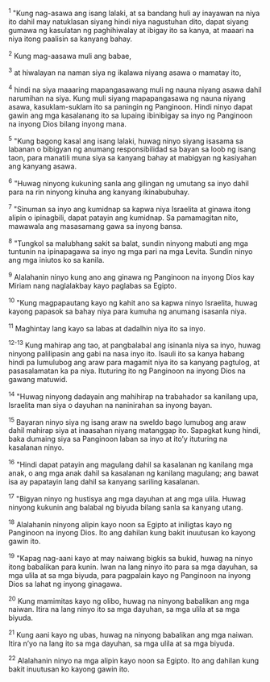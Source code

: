 <sup>1</sup>
"Kung nag-asawa ang isang lalaki, at sa bandang huli ay inayawan na niya ito dahil may natuklasan siyang hindi niya nagustuhan dito, dapat siyang gumawa ng kasulatan ng paghihiwalay at ibigay ito sa kanya, at maaari na niya itong paalisin sa kanyang bahay. 

<sup>2</sup>
Kung mag-aasawa muli ang babae, 

<sup>3</sup>
at hiwalayan na naman siya ng ikalawa niyang asawa o mamatay ito, 

<sup>4</sup>
hindi na siya maaaring mapangasawang muli ng nauna niyang asawa dahil narumihan na siya. Kung muli siyang mapapangasawa ng nauna niyang asawa, kasuklam-suklam ito sa paningin ng Panginoon. Hindi ninyo dapat gawin ang mga kasalanang ito sa lupaing ibinibigay sa inyo ng Panginoon na inyong Dios bilang inyong mana. 

<sup>5</sup>
"Kung bagong kasal ang isang lalaki, huwag ninyo siyang isasama sa labanan o bibigyan ng anumang responsibilidad sa bayan sa loob ng isang taon, para manatili muna siya sa kanyang bahay at mabigyan ng kasiyahan ang kanyang asawa. 

<sup>6</sup>
"Huwag ninyong kukuning sanla ang gilingan ng umutang sa inyo dahil para na rin ninyong kinuha ang kanyang ikinabubuhay. 

<sup>7</sup>
"Sinuman sa inyo ang kumidnap sa kapwa niya Israelita at ginawa itong alipin o ipinagbili, dapat patayin ang kumidnap. Sa pamamagitan nito, mawawala ang masasamang gawa sa inyong bansa. 

<sup>8</sup>
"Tungkol sa malubhang sakit sa balat, sundin ninyong mabuti ang mga tuntunin na ipinapagawa sa inyo ng mga pari na mga Levita. Sundin ninyo ang mga iniutos ko sa kanila. 

<sup>9</sup>
Alalahanin ninyo kung ano ang ginawa ng Panginoon na inyong Dios kay Miriam nang naglalakbay kayo paglabas sa Egipto. 

<sup>10</sup>
"Kung magpapautang kayo ng kahit ano sa kapwa ninyo Israelita, huwag kayong papasok sa bahay niya para kumuha ng anumang isasanla niya. 

<sup>11</sup>
Maghintay lang kayo sa labas at dadalhin niya ito sa inyo.

<sup>12-13</sup>
Kung mahirap ang tao, at pangbalabal ang isinanla niya sa inyo, huwag ninyong palilipasin ang gabi na nasa inyo ito. Isauli ito sa kanya habang hindi pa lumulubog ang araw para magamit niya ito sa kanyang pagtulog, at pasasalamatan ka pa niya. Ituturing ito ng Panginoon na inyong Dios na gawang matuwid. 

<sup>14</sup>
"Huwag ninyong dadayain ang mahihirap na trabahador sa kanilang upa, Israelita man siya o dayuhan na naninirahan sa inyong bayan. 

<sup>15</sup>
Bayaran ninyo siya ng isang araw na sweldo bago lumubog ang araw dahil mahirap siya at inaasahan niyang matanggap ito. Sapagkat kung hindi, baka dumaing siya sa Panginoon laban sa inyo at itoʼy ituturing na kasalanan ninyo. 

<sup>16</sup>
"Hindi dapat patayin ang magulang dahil sa kasalanan ng kanilang mga anak, o ang mga anak dahil sa kasalanan ng kanilang magulang; ang bawat isa ay papatayin lang dahil sa kanyang sariling kasalanan. 

<sup>17</sup>
"Bigyan ninyo ng hustisya ang mga dayuhan at ang mga ulila. Huwag ninyong kukunin ang balabal ng biyuda bilang sanla sa kanyang utang. 

<sup>18</sup>
Alalahanin ninyong alipin kayo noon sa Egipto at iniligtas kayo ng Panginoon na inyong Dios. Ito ang dahilan kung bakit inuutusan ko kayong gawin ito. 

<sup>19</sup>
"Kapag nag-aani kayo at may naiwang bigkis sa bukid, huwag na ninyo itong babalikan para kunin. Iwan na lang ninyo ito para sa mga dayuhan, sa mga ulila at sa mga biyuda, para pagpalain kayo ng Panginoon na inyong Dios sa lahat ng inyong ginagawa. 

<sup>20</sup>
Kung mamimitas kayo ng olibo, huwag na ninyong babalikan ang mga naiwan. Itira na lang ninyo ito sa mga dayuhan, sa mga ulila at sa mga biyuda. 

<sup>21</sup>
Kung aani kayo ng ubas, huwag na ninyong babalikan ang mga naiwan. Itira nʼyo na lang ito sa mga dayuhan, sa mga ulila at sa mga biyuda. 

<sup>22</sup>
Alalahanin ninyo na mga alipin kayo noon sa Egipto. Ito ang dahilan kung bakit inuutusan ko kayong gawin ito.